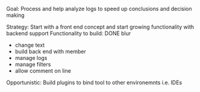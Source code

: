 
Goal: 
 Process and help analyze logs to speed up conclusions and decision making

Strategy:
 Start with a front end concept and start growing functionality with backend support
 Functionality to build:
   DONE blur
   * change text
   * build back end with member
   * manage logs
   * manage filters
   * allow comment on line

Opportunistic:
 Build plugins to bind tool to other environemnts i.e. IDEs